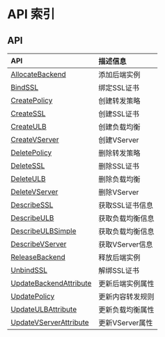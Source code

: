 # API 索引

## API

| API | 描述信息 |
|:---|:---|
|[AllocateBackend](api/ulb-api/allocate_backend)|添加后端实例|
|[BindSSL](api/ulb-api/bind_ssl)|绑定SSL证书|
|[CreatePolicy](api/ulb-api/create_policy)|创建转发策略|
|[CreateSSL](api/ulb-api/create_ssl)|创建SSL证书|
|[CreateULB](api/ulb-api/create_ulb)|创建负载均衡|
|[CreateVServer](api/ulb-api/create_vserver)|创建VServer|
|[DeletePolicy](api/ulb-api/delete_policy)|删除转发策略|
|[DeleteSSL](api/ulb-api/delete_ssl)|删除SSL证书|
|[DeleteULB](api/ulb-api/delete_ulb)|删除负载均衡|
|[DeleteVServer](api/ulb-api/delete_vserver)|删除VServer|
|[DescribeSSL](api/ulb-api/describe_ssl)|获取SSL证书信息|
|[DescribeULB](api/ulb-api/describe_ulb)|获取负载均衡信息|
|[DescribeULBSimple](api/ulb-api/describe_ulb_simple)|获取负载均衡信息|
|[DescribeVServer](api/ulb-api/describe_vserver)|获取VServer信息|
|[ReleaseBackend](api/ulb-api/release_backend)|释放后端实例|
|[UnbindSSL](api/ulb-api/unbind_ssl)|解绑SSL证书|
|[UpdateBackendAttribute](api/ulb-api/update_backend_attribute)|更新后端实例属性|
|[UpdatePolicy](api/ulb-api/update_policy)|更新内容转发规则|
|[UpdateULBAttribute](api/ulb-api/update_ulb_attribute)|更新负载均衡属性|
|[UpdateVServerAttribute](api/ulb-api/update_vserver_attribute)|更新VServer属性|

